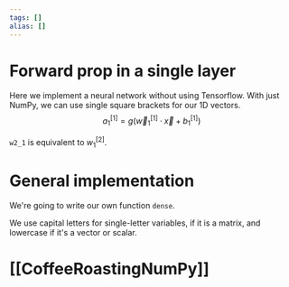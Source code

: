 ```yaml
---
tags: []
alias: []
---
```

# Forward prop in a single layer
Here we implement a neural network without using Tensorflow.
With just NumPy, we can use single square brackets for our 1D vectors. 
$$a_1^{[1]}=g(\vec w_1^{[1]}\cdot \vec x + b_1^{[1]})$$

`w2_1` is equivalent to $w_1^{[2]}$.

# General implementation
We're going to write our own function `dense`. 

We use capital letters for single-letter variables, if it is a matrix, and lowercase if it's a vector or scalar.

# [[CoffeeRoastingNumPy]]